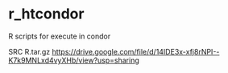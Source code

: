 # r_htcondor
R scripts for execute in condor

SRC R.tar.gz
https://drive.google.com/file/d/14IDE3x-xfj8rNPI--K7k9MNLxd4vyXHb/view?usp=sharing
